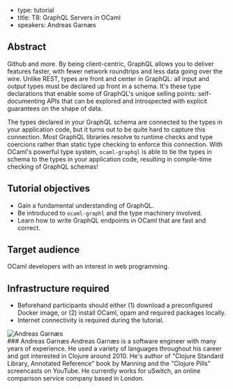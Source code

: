 - type: tutorial
- title: T8: GraphQL Servers in OCaml
- speakers: Andreas Garnæs

## Abstract
Github and more. By being client-centric, GraphQL allows you to deliver features faster, with fewer network roundtrips and less data going over the wire. Unlike REST, types are front and center in GraphQL: all input and output types must be declared up front in a schema. It's these type declarations that enable some of GraphQL's unique selling points: self-documenting APIs that can be explored and introspected with explicit guarantees on the shape of data.

The types declared in your GraphQL schema are connected to the types in your application code, but it turns out to be quite hard to capture this connection. Most GraphQL libraries resolve to runtime checks and type coercions rather than static type checking to enforce this connection. With OCaml's powerful type system, `ocaml-graphql` is able to tie the types in  schema to the types in your application code, resulting in compile-time checking of GraphQL schemas!

## Tutorial objectives
* Gain a fundamental understanding of GraphQL.
* Be introduced to `ocaml-graphl` and the type machinery involved.
* Learn how to write GraphQL endpoints in OCaml that are fast and correct.

## Target audience
OCaml developers with an interest in web programming.

## Infrastructure required
- Beforehand participants should either (1) download a preconfigured Docker image, or (2) install OCaml, opam and required packages locally.
- Internet connectivity is required during the tutorial.

<div class="author media" media:type="text/omd">

<div class="image">
<div class="avatar">
<img src="img/User_silhouette_512.png" alt="Andreas Garnæs"></img>
</div>
</div>

<div class="content" media:type="text/omd">
### Andreas Garnæs
Andreas Garnæs is a software engineer with many years of experience. He used a
variety of languages throughout his career and got interested in Clojure around 2010.
He's author of "Clojure Standard Library, Annotated Reference" book by
Manning and the "Clojure Pills" screencasts on YouTube. He currently works for
uSwitch, an online comparison service company based in London.
</div>

</div>
